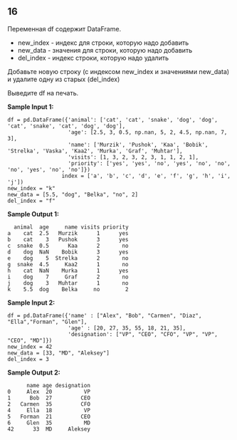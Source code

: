 ## 16

Переменная df содержит DataFrame.

-    new_index - индекс для строки, которую надо добавить
-    new_data - значения для строки, которую надо добавить
-    del_index - индекс строки, которую надо удалить

Добавьте новую строку (с индексом new_index и значениями new_data) и удалите одну из старых (del_index)

Выведите df на печать.

**Sample Input 1:**

```commandline
df = pd.DataFrame({'animal': ['cat', 'cat', 'snake', 'dog', 'dog', 'cat', 'snake', 'cat', 'dog', 'dog'],
                   'age': [2.5, 3, 0.5, np.nan, 5, 2, 4.5, np.nan, 7, 3],
                   'name': ['Murzik', 'Pushok', 'Kaa', 'Bobik', 'Strelka', 'Vaska', 'Kaa2', 'Murka', 'Graf', 'Muhtar'],
                   'visits': [1, 3, 2, 3, 2, 3, 1, 1, 2, 1],
                   'priority': ['yes', 'yes', 'no', 'yes', 'no', 'no', 'no', 'yes', 'no', 'no']})
                 index = ['a', 'b', 'c', 'd', 'e', 'f', 'g', 'h', 'i', 'j'])
new_index = "k"
new_data = [5.5, "dog", "Belka", "no", 2]
del_index = "f"
```

**Sample Output 1:**

```commandline
  animal  age     name visits priority
a    cat  2.5   Murzik      1      yes
b    cat    3   Pushok      3      yes
c  snake  0.5      Kaa      2       no
d    dog  NaN    Bobik      3      yes
e    dog    5  Strelka      2       no
g  snake  4.5     Kaa2      1       no
h    cat  NaN    Murka      1      yes
i    dog    7     Graf      2       no
j    dog    3   Muhtar      1       no
k    5.5  dog    Belka     no        2
```

**Sample Input 2:**

```commandline
df = pd.DataFrame({'name' : ["Alex", "Bob", "Carmen", "Diaz", "Ella","Forman", "Glen"],
                   'age' : [20, 27, 35, 55, 18, 21, 35],
                   'designation': ["VP", "CEO", "CFO", "VP", "VP", "CEO", "MD"]})
new_index = 42
new_data = [33, "MD", "Aleksey"]
del_index = 3
```

**Sample Output 2:**

```commandline
      name age designation
0     Alex  20          VP
1      Bob  27         CEO
2   Carmen  35         CFO
4     Ella  18          VP
5   Forman  21         CEO
6     Glen  35          MD
42      33  MD     Aleksey
```
